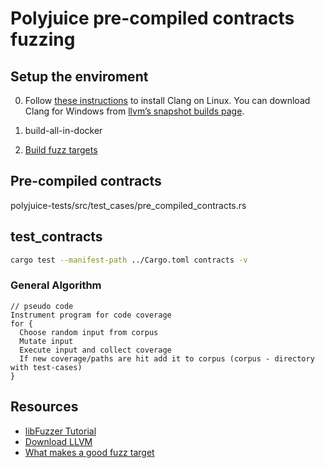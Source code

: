 # Polyjuice pre-compiled contracts fuzzing

## Setup the enviroment

0. Follow [these instructions](https://apt.llvm.org/) to install Clang on Linux. You can download Clang for Windows from [llvm’s snapshot builds page](https://llvm.org/builds/).

1. build-all-in-docker

2. [Build fuzz targets](https://github.com/google/fuzzing/blob/master/docs/building-fuzz-targets.md)


## Pre-compiled contracts

polyjuice-tests/src/test_cases/pre_compiled_contracts.rs

## test_contracts

```bash
cargo test --manifest-path ../Cargo.toml contracts -v
```

### General Algorithm

```pseudo code
// pseudo code
Instrument program for code coverage
for {
  Choose random input from corpus
  Mutate input
  Execute input and collect coverage
  If new coverage/paths are hit add it to corpus (corpus - directory with test-cases)
}
```

## Resources

- [libFuzzer Tutorial](https://github.com/google/fuzzing/blob/master/tutorial/libFuzzerTutorial.md)
- [Download LLVM](https://releases.llvm.org/download.html)
- [What makes a good fuzz target](https://github.com/google/fuzzing/blob/master/docs/good-fuzz-target.md)
